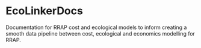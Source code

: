 # EcoLinkerDocs
Documentation for RRAP cost and ecological models to inform creating a smooth data pipeline between cost, ecological and economics modelling for RRAP.
